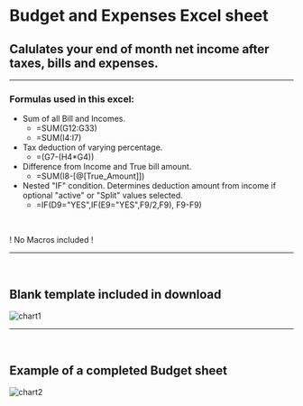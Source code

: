 

# Budget and Expenses Excel sheet

## Calulates your end of month net income after taxes, bills and expenses.
-----

### Formulas used in this excel:

- Sum of all Bill and Incomes.
    - =SUM(G12:G33)
    - =SUM(I4:I7)
- Tax deduction of varying percentage.
    - =(G7-(H4*G4))
- Difference from Income and True bill amount.
    - =SUM(I8-[@[True_Amount]])
- Nested "IF" condition. Determines deduction amount from income if optional "active" or "Split" values selected.
    - =IF(D9="YES",IF(E9="YES",F9/2,F9), F9-F9)
<br>

! No Macros included !

----

<br>

## Blank template included in download

![chart1](https://user-images.githubusercontent.com/52839097/217931305-b975393b-6bf5-4f1f-bb96-095db8abc7aa.PNG)

----

<br>


## Example of a completed Budget sheet

![chart2](https://user-images.githubusercontent.com/52839097/217942493-5c5d862b-b3a1-47d9-bc1f-3e03ea8ec715.PNG)

